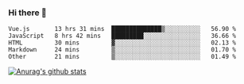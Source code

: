 ### Hi there 👋



<!--
**webB1an/webB1an** is a ✨ _special_ ✨ repository because its `README.md` (this file) appears on your GitHub profile.

Here are some ideas to get you started:

- 🔭 I’m currently working on ...
- 🌱 I’m currently learning ...
- 👯 I’m looking to collaborate on ...
- 🤔 I’m looking for help with ...
- 💬 Ask me about ...
- 📫 How to reach me: ...
- 😄 Pronouns: ...
- ⚡ Fun fact: ...
-->

<!--START_SECTION:waka-->
```text
Vue.js       13 hrs 31 mins  ██████████████▒░░░░░░░░░░   56.90 % 
JavaScript   8 hrs 42 mins   █████████░░░░░░░░░░░░░░░░   36.66 % 
HTML         30 mins         ▓░░░░░░░░░░░░░░░░░░░░░░░░   02.13 % 
Markdown     24 mins         ▒░░░░░░░░░░░░░░░░░░░░░░░░   01.70 % 
Other        21 mins         ▒░░░░░░░░░░░░░░░░░░░░░░░░   01.49 % 
```
<!--END_SECTION:waka-->


[![Anurag's github stats](https://github-readme-stats.vercel.app/api?username=webB1an&show_icons=true&theme=radical)](https://github.com/anuraghazra/github-readme-stats)

